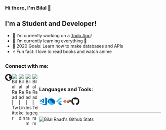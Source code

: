 ### Hi there, I'm Bilal 👋

## I'm a Student and Developer!
- 🔭 I’m currently working on a [Todo App][genxTodo]!
- 🌱 I’m currently learning everything 🤣
- 🥅 2020 Goals: Learn how to make databases and APIs
- ⚡ Fun fact: I love to read books and watch anime

### Connect with me:

[<img align="left" alt="genx.com" width="22px" src="https://raw.githubusercontent.com/iconic/open-iconic/master/svg/globe.svg" />][website]
[<img align="left" alt="Bilal Raad | Twitter" width="22px" src="https://cdn.jsdelivr.net/npm/simple-icons@v3/icons/twitter.svg" />][twitter]
[<img align="left" alt="Bilal Raad | LinkedIn" width="22px" src="https://cdn.jsdelivr.net/npm/simple-icons@v3/icons/linkedin.svg" />][linkedin]
[<img align="left" alt="Bilal Raad | Instagram" width="22px" src="https://cdn.jsdelivr.net/npm/simple-icons@v3/icons/instagram.svg" />][instagram]
[<img align="left" alt="Bilal Raad | Telegram" width="22px" src="https://cdn.jsdelivr.net/npm/simple-icons@3.3.0/icons/telegram.svg" />][telegram]

<br />

### Languages and Tools:

<img align="left" alt="Visual Studio Code" width="26px" src="https://raw.githubusercontent.com/github/explore/80688e429a7d4ef2fca1e82350fe8e3517d3494d/topics/visual-studio-code/visual-studio-code.png" />
<img align="left" alt="Dart" width="26px" src="https://raw.githubusercontent.com/github/explore/e94815998e4e0713912fed477a1f346ec04c3da2/topics/dart/dart.png" />
<img align="left" alt="Flutter" width="26px" src="https://raw.githubusercontent.com/github/explore/e94815998e4e0713912fed477a1f346ec04c3da2/topics/flutter/flutter.png" />
<img align="left" alt="Git" width="26px" src="https://raw.githubusercontent.com/github/explore/e94815998e4e0713912fed477a1f346ec04c3da2/topics/git/git.png" />
<img align="left" alt="GitHub" width="26px" src="https://raw.githubusercontent.com/github/explore/78df643247d429f6cc873026c0622819ad797942/topics/github/github.png" />


<br />
<br />

---

<img align="left" alt="Bilal Raad's Github Stats" src="https://github-readme-stats.vercel.app/api?username=bilalraad&show_icons=true&hide_border=true&theme=radical" />

[website]: https://genx-iq.com/
[genxTodo]: https://github.com/AliAlsed/genx-todo
[twitter]: https://twitter.com/bilal_rad
[instagram]: https://instagram.com/bilal_rad
[linkedin]: https://linkedin.com/in/bilal-rad
[telegram]: https://t.me/bilal_rad
